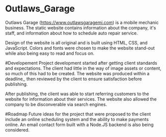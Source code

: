 # Outlaws_Garage
Outlaws Garage (https://www.outlawsgaragemi.com) is a mobile mechanic business. The static website contains information about the company, it's staff, and information about how to schedule auto repair service. 

Design of the website is all original and is built using HTML, CSS, and JavaScript. Colors and fonts were chosen to make the website stand-out while also being easy to read and focus on. 

#Developement
Project development started after getting client standards and expectations. The client had little in the way of image assets or content, so much of this had to be created. The website was produced within a deadline,, then reviewed by the client to ensure satisfaction before publishing. 

After publishing, the client was able to start referring customers to the website for information about their services. The website also allowed the company to be disconverable via search engines.

#Roadmap
Future ideas for the project that were proposed to the client include an online scheduling system and the ability to make payments online. An email contact form built with a Node.JS backend is also being considered.
